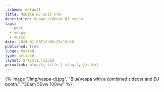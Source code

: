 ```yaml
---
_schema: default
title: Mobile DJ unit FTW
description: Vespa sidecar DJ setup.
tags:
  - post
  - vespa
  - music
date: 2024-01-08T13:06:29+13:00
published: true
luogo: Posted
type: article
layout: article.liquid
permalink: blog/{{ title | slugify }}.html
---
```


{% image "/img/vespa-dj.jpg", "BlueVespa with a combined sidecar and DJ booth.", "30em 50vw 100vw" %}